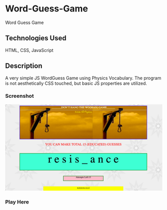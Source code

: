 # Word-Guess-Game
Word Guess Game
## Technologies Used
HTML, CSS, JavaScript
## Description
A very simple JS WordGuess Game using Physics Vocabulary. The program is not aesthetically CSS touched, but basic JS properties are utilized. 

### Screenshot
![scalar](https://github.com/bilalsarimeseli/Word-Guess-Game/blob/master/assets/images/Screen%20Shot%202020-02-22%20at%202.19.27%20PM.png?raw=true)
### Play Here
